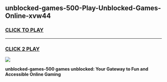 
## unblocked-games-500-Play-Unblocked-Games-Online-xvw44
<h3>
<a href="https://premium76.site?title=unblocked-games-500&ref=25A">CLICK TO PLAY</a></h3>
<hr>

<h3>
<a href="https://premium76.site?title=unblocked-games-500&ref=25A">CLICK 2 PLAY</a>
  
</h3>

<a href="https://premium76.site?title=unblocked-games-500&ref=25A"><img src="https://clearcache.store/games.png"></a>


**unblocked-games-500 games unblocked: Your Gateway to Fun and Accessible Online Gaming**
